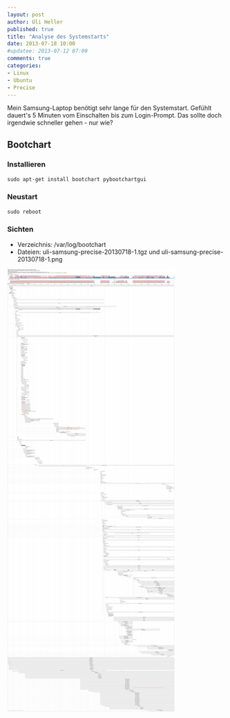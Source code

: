 ```yaml
---
layout: post
author: Uli Heller
published: true
title: "Analyse des Systemstarts"
date: 2013-07-18 10:00
#updatee: 2013-07-12 07:00
comments: true
categories:
- Linux
- Ubuntu
- Precise
---
```


Mein Samsung-Laptop benötigt sehr lange für den Systemstart.
Gefühlt dauert's 5 Minuten vom Einschalten bis zum Login-Prompt.
Das sollte doch irgendwie schneller gehen - nur wie?

<!-- more -->

## Bootchart

### Installieren

```
sudo apt-get install bootchart pybootchartgui
```

### Neustart

```
sudo reboot
```

### Sichten

* Verzeichnis: /var/log/bootchart
* Dateien: uli-samsung-precise-20130718-1.tgz und uli-samsung-precise-20130718-1.png

![Bootchart vom Samsung-Laptop](/images/bootchart/uli-samsung-precise-20130718-1.png)
